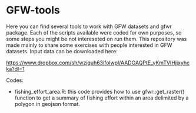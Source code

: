 # GFW-tools

Here you can find several tools to work with GFW datasets and gfwr package. Each of the scripts available were coded for own purposes, so some steps you might be not intereseted on run them. This repository was made mainly to share some exercises with people interested in GFW datasets. 
Input data can be downloaded here:

https://www.dropbox.com/sh/wzjquh63ifolwpl/AADOAQPtE_yKmTVIHjjxyhcka?dl=1

Codes:

* fishing_effort_area.R: this code provides how to use gfwr::get_raster() function to get a summary of fishing effort within an area delimited by a polygon in geojson format. 


